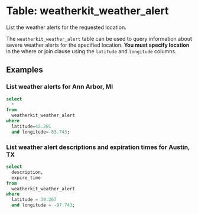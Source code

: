 # Table: weatherkit_weather_alert

List the weather alerts for the requested location.

The `weatherkit_weather_alert` table can be used to query information about severe weather alerts for the specified location.
**You must specify location** in the where or join clause using the `latitude` and `longitude` columns.

## Examples

### List weather alerts for Ann Arbor, MI

```sql
select
  *
from
  weatherkit_weather_alert
where
  latitude=42.281
  and longitude=-83.743;
```

### List weather alert descriptions and expiration times for Austin, TX

```sql
select
  description,
  expire_time
from
  weatherkit_weather_alert
where
  latitude = 30.267
  and longitude = -97.743;
```
